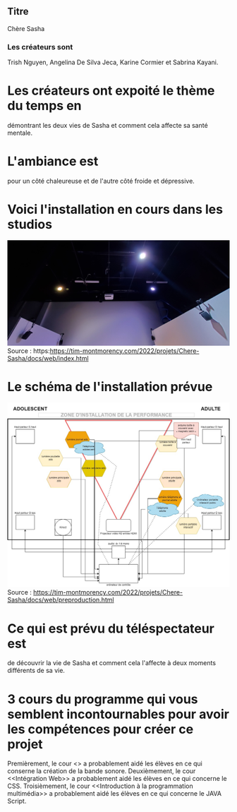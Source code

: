 
## Titre
Chère Sasha

### Les créateurs sont 
Trish Nguyen, Angelina De Silva Jeca, Karine Cormier et Sabrina Kayani.

# Les créateurs ont expoité le thème du temps en
démontrant les deux vies de Sasha et comment cela affecte sa santé mentale. 

# L'ambiance est 
pour un côté chaleureuse et de l'autre côté froide et dépressive.


# Voici l'installation en cours dans les studios 
![installation](media/installation.jpg)
Source : https:https://tim-montmorency.com/2022/projets/Chere-Sasha/docs/web/index.html

# Le schéma de l'installation prévue
![plantation](media/plantation_01.jpg)
Source : https://tim-montmorency.com/2022/projets/Chere-Sasha/docs/web/preproduction.html

# Ce qui est prévu du téléspectateur est
de découvrir la vie de Sasha et comment cela l'affecte à deux moments différents de sa vie.

# 3 cours du programme qui vous semblent incontournables pour avoir les compétences pour créer ce projet
Premièrement, le cour <<Conception Sonore>> a probablement aidé les élèves en ce qui conserne la création de la bande sonore.
Deuxièmement, le cour <<Intégration Web>> a probablement aidé les élèves en ce qui concerne le CSS.
Troisièmement, le cour <<Introduction à la programmation multimédia>> a probablement aidé les élèves en ce qui concerne le JAVA Script.   
